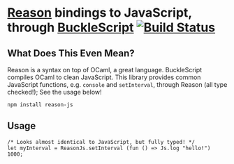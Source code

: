# [Reason](http://facebook.github.io/reason/) bindings to JavaScript, through [BuckleScript](http://bloomberg.github.io/bucklescript/Manual.html) [![Build Status](https://travis-ci.org/BuckleTypes/reason-js.svg?branch=master)](https://travis-ci.org/BuckleTypes/reason-js)

## What Does This Even Mean?

Reason is a syntax on top of OCaml, a great language. BuckleScript compiles OCaml to clean JavaScript. This library provides common JavaScript functions, e.g. `console` and `setInterval`, through Reason (all type checked!); See the usage below!

```
npm install reason-js
```

## Usage

```re
/* Looks almost identical to JavaScript, but fully typed! */
let myInterval = ReasonJs.setInterval (fun () => Js.log "hello!") 1000;
```
